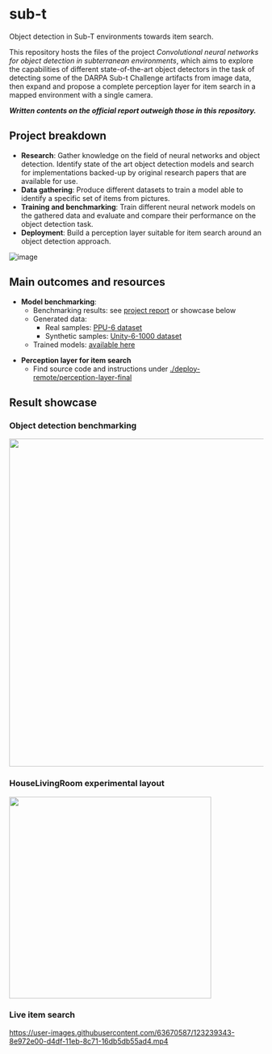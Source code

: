 # sub-t
Object detection in Sub-T environments towards item search.

This repository hosts the files of the project *Convolutional neural networks for object detection in subterranean environments*, which aims to explore the capabilities of different state-of-the-art object detectors in the task of detecting some of the DARPA Sub-t Challenge artifacts from image data, then expand and propose a complete perception layer for item search in a mapped environment with a single camera.

***Written contents on the official report outweigh those in this repository.***

## Project breakdown
- **Research**: Gather knowledge on the field of neural networks and object detection. Identify state of the art object detection models and search for implementations backed-up by original research papers that are available for use.  
- **Data gathering**: Produce different datasets to train a model able to identify a specific set of items from pictures.   
- **Training and benchmarking**: Train different neural network models on the gathered data and evaluate and compare their performance on the object detection task.  
- **Deployment**: Build a perception layer suitable for item search around an object detection approach.

![image](https://user-images.githubusercontent.com/63670587/123279374-13963d80-d508-11eb-84a6-1cfa3f67ae62.png)



## Main outcomes and resources
- **Model benchmarking**: 
  - Benchmarking results: see [project report][] or showcase below
  - Generated data: 
    - Real samples: [PPU-6 dataset][]
    - Synthetic samples: [Unity-6-1000 dataset][]
  - Trained models: [available here][]
 
[project report]: None
[PPU-6 dataset]: https://drive.google.com/file/d/1D-oBYlsD2c4dWnMyhtav1_mYnqfNK-ep/view?usp=sharing
[Unity-6-1000 dataset]: https://drive.google.com/file/d/1jViuZrzWHTOIWU8SYt8pWVQY3mgi9aYC/view?usp=sharing
[available here]: https://drive.google.com/drive/folders/1OLD1uxc3tgps7nPPNuuovNihPEKamQzQ?usp=sharing

- **Perception layer for item search**
  - Find source code and instructions under [./deploy-remote/perception-layer-final][]

[./deploy-remote/perception-layer-final]: https://github.com/solder-fumes-asthma/sub-t/tree/master/deploy-remote/perception-layer-final



## Result showcase

### Object detection benchmarking
<img src="https://user-images.githubusercontent.com/63670587/123283663-e3509e00-d50b-11eb-923c-f57b1891f02d.png" height="650">

### HouseLivingRoom experimental layout 
<img src="https://user-images.githubusercontent.com/63670587/123277294-450e0980-d506-11eb-9faa-0aa23f441682.png" height="400">

### Live item search
https://user-images.githubusercontent.com/63670587/123239343-8e972e00-d4df-11eb-8c71-16db5db55ad4.mp4

